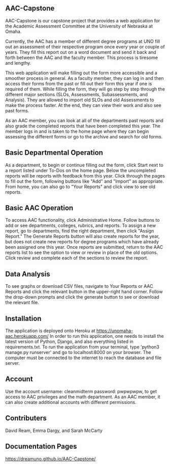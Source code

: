 ## AAC-Capstone

AAC-Capstone is our capstone project that provides a web application for the Academic Assessment Committee at the University of Nebraska at Omaha.

Currently, the AAC has a member of different degree programs at UNO fill out an assessment of their respective program once every year or couple of years.  They fill this report out on a word document and send it back and forth between the AAC and the faculty member.  This process is tiresome and lengthy.

This web application will make filling out the form more accessible and a smoother process in general.  As a faculty member, they can log in and then access their forms from the past or fill out their form this year if one is required of them.  While filling the form, they will go step by step through the different major sections (SLOs, Assessments, Subassessments, and Analysis).  They are allowed to import old SLOs and old Assessments to make the process faster.  At the end, they can view their work and also see past forms.

As an AAC member, you can look at all of the departments past reports and also grade the completed reports that have been completed this year.  The member logs in and is taken to the home page where they can begin assessing the different forms or go to the archive and search for old forms.

## Basic Departmental Operation
As a department, to begin or continue filling out the form, click Start next to a report listed under To-Dos on the home page. Below the uncompleted reports will be reports with feedback from this year. Click through the pages to fill out the form, following buttons like "Add" and "Import" as appropriate. From home, you can also go to "Your Reports" and click view to see old reports.

## Basic AAC Operation
To access AAC functionality, click Administrative Home. Follow buttons to add or see departments, colleges, rubrics, and reports. To assign a new report, go to departments, find the right department, then click "Assign Report." The Generate Reports button will also create reports for the year, but does not create new reports for degree programs which have already been assigned one this year.
Once reports are submitted, return to the AAC reports list to see the option to view or review in place of the old options. Click review and complete each of the sections to review the report.

## Data Analysis
To see graphs or download CSV files, navigate to Your Reports or AAC Reports and click the relevant button in the upper-right hand corner. Follow the drop-down prompts and click the generate button to see or download the relevant file.

## Installation

The application is deployed onto Heroku at https://unomaha-aac.herokuapp.com/
In order to run this application, one needs to install the latest version of Python, Django, and also everything listed in requirements.txt. To run the application from your terminal, type 'python3 manage.py runserver' and go to localhost:8000 on your browser. The computer must be connected to the internet to reach the database and file server.

## Account
Use the account username: cleanmidterm password: pwpwpwpw, to get access to AAC privileges and the math department. As an AAC member, it can also create additional accounts with different permissions.

## Contributers

David Ream, Emma Dargy, and Sarah McCarty

## Documentation Pages
 https://dreamuno.github.io/AAC-Capstone/
